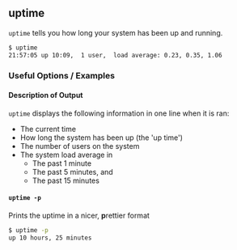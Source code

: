 ---
---

uptime
-------

`uptime` tells you how long your system has been up and running.

~~~ bash
$ uptime
21:57:05 up 10:09,  1 user,  load average: 0.23, 0.35, 1.06
~~~

<!--more-->

### Useful Options / Examples

#### Description of Output
`uptime` displays the following information in one line when it is ran:

* The current time
* How long the system has been up (the 'up time')
* The number of users on the system
* The system load average in
	* The past 1 minute
	* The past 5 minutes, and
	* The past 15 minutes

#### `uptime -p`
Prints the uptime in a nicer, **p**rettier format
~~~ bash
$ uptime -p
up 10 hours, 25 minutes
~~~


